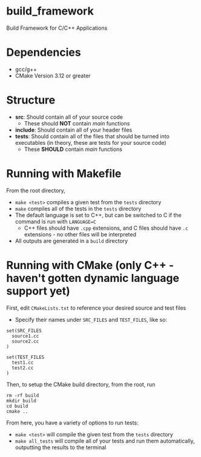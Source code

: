 # build_framework
Build Framework for C/C++ Applications

# Dependencies
 - gcc/g++
 - CMake Version 3.12 or greater

# Structure
 - **src**: Should contain all of your source code
   - These should **NOT** contain *main* functions
 - **include**: Should contain all of your header files
 - **tests**: Should contain all of the files that should be turned into executables (in theory, these are tests for your source code)
   - These **SHOULD** contain *main* functions

# Running with Makefile
From the root directory, 
 - `make <test>` compiles a given test from the `tests` directory
 - `make` compiles all of the tests in the `tests` directory
 - The default language is set to C++, but can be switched to C if the command is run with `LANGUAGE=C`
   - C++ files should have `.cpp` extensions, and C files should have `.c` extensions - no other files will be interpreted
 - All outputs are generated in a `build` directory

# Running with CMake (only C++ - haven't gotten dynamic language support yet)
First, edit `CMakeLists.txt` to reference your desired source and test files
 - Specify their names under `SRC_FILES` and `TEST_FILES`, like so:
```
set(SRC_FILES
  source1.cc
  source2.cc
)

set(TEST_FILES
  test1.cc
  test2.cc
)
```

Then, to setup the CMake build directory, from the root, run
```
rm -rf build
mkdir build
cd build
cmake ..
```
From here, you have a variety of options to run tests:
 - `make <test>` will compile the given test from the `tests` directory
 - `make all_tests` will compile all of your tests and run them automatically, outputting the results to the terminal
